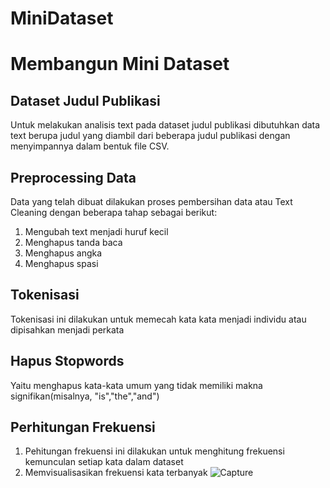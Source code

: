 # MiniDataset
# Membangun Mini Dataset
## Dataset Judul Publikasi
Untuk melakukan analisis text pada dataset judul publikasi dibutuhkan data text berupa judul yang diambil dari beberapa judul publikasi dengan menyimpannya dalam bentuk file CSV.
## Preprocessing Data
Data yang telah dibuat dilakukan proses pembersihan data atau Text Cleaning dengan beberapa tahap sebagai berikut:
1. Mengubah text menjadi huruf kecil 
2. Menghapus tanda baca
3. Menghapus angka
4. Menghapus spasi
## Tokenisasi 
Tokenisasi ini dilakukan untuk memecah kata kata menjadi individu atau dipisahkan menjadi perkata
## Hapus Stopwords
Yaitu menghapus kata-kata umum yang tidak memiliki makna signifikan(misalnya, "is","the","and")
## Perhitungan Frekuensi
1. Pehitungan frekuensi ini dilakukan untuk menghitung frekuensi kemunculan setiap kata dalam dataset
2. Memvisualisasikan frekuensi kata terbanyak
![Capture](https://github.com/user-attachments/assets/f730c638-f37f-4ed4-9cbb-08d73af635a9)

